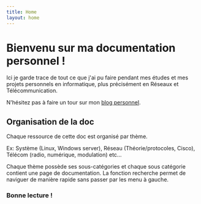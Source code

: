 ```yaml
---
title: Home
layout: home
---
```


# Bienvenu sur ma documentation personnel !

Ici je garde trace de tout ce que j'ai pu faire pendant mes études et mes projets personnels en informatique, plus précisément en Réseaux et Télécommunication.

N'hésitez pas à faire un tour sur mon [blog personnel](https://matblog.fr).


## Organisation de la doc

Chaque ressource de cette doc est organisé par thème.

Ex: Système (Linux, Windows server), Réseau (Théorie/protocoles, Cisco), Télécom (radio, numérique, modulation) etc...

Chaque thème possède ses sous-catégories et chaque sous catégorie contient une page de documentation.
La fonction recherche permet de naviguer de manière rapide sans passer par les menu à gauche.

### Bonne lecture !
